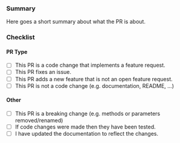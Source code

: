 ### Summary
Here goes a short summary about what the PR is about.

### Checklist
<!-- Put an "x" inside the braces to tick checkboxes, e.g. [x]. -->
#### PR Type
<!-- If the PR closes an issue, mention the issue at the top of the PR with "Resolves #X". -->
- [ ] This PR is a code change that implements a feature request.
- [ ] This PR fixes an issue.
- [ ] This PR adds a new feature that is not an open feature request.
- [ ] This PR is not a code change (e.g. documentation, README, ...)
#### Other
- [ ] This PR is a breaking change (e.g. methods or parameters removed/renamed)
- [ ] If code changes were made then they have been tested.
- [ ] I have updated the documentation to reflect the changes.

